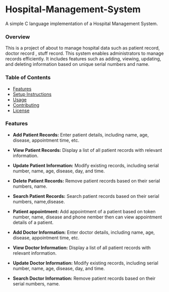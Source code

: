 # Hospital-Management-System
A simple C language implementation of a Hospital Management System.

### Overview
This is a project of about to manage hospital data such as patient record, doctor record , stuff record. This system enables administrators to manage records efficiently. It includes features such as adding, viewing, updating, and deleting information based on unique serial numbers and name.

### Table of Contents
- [Features](#features)
- [Setup Instructions](#getting-started)
- [Usage](#usage)
- [Contributing](#contributing)
- [License](#license)

### Features

- **Add Patient Records:** Enter patient details, including name, age, disease, appointment time, etc.
- **View Patient Records:** Display a list of all patient records with relevant information.
- **Update Patient Information:** Modify existing records, including serial number, name, age, disease, day, and time.
- **Delete Patient Records:** Remove patient records based on their serial numbers, name.
- **Search Patient Records:** Search patient records based on their serial numbers, name,disease.
- **Patient appointment:** Add appointment of a patient based on token number, name, disease and phone nember then can view appointment details of a patient.

- **Add Doctor Information:** Enter doctor details, including name, age, disease, appointment time, etc.
- **View Doctor Information:** Display a list of all patient records with relevant information.
- **Update Doctor Information:** Modify existing records, including serial number, name, age, disease, day, and time.
- **Search Doctor Information:** Remove patient records based on their serial numbers, name.
